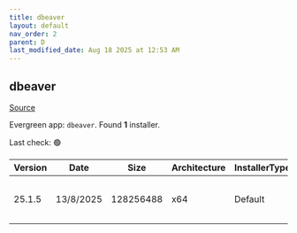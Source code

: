 ```yaml
---
title: dbeaver
layout: default
nav_order: 2
parent: D
last_modified_date: Aug 18 2025 at 12:53 AM
---
```


## dbeaver

[Source](https://github.com/dbeaver/dbeaver)

Evergreen app: `dbeaver`. Found **1** installer.

Last check: 🟢

| Version | Date      | Size      | Architecture | InstallerType | Type | URI                                                                                                                                                                                              |
| ------- | --------- | --------- | ------------ | ------------- | ---- | ------------------------------------------------------------------------------------------------------------------------------------------------------------------------------------------------ |
| 25.1.5  | 13/8/2025 | 128256488 | x64          | Default       | exe  | [https://github.com/dbeaver/dbeaver/releases/download/25.1.5/dbeaver-ce-25.1.5-x86_64-setup.exe](https://github.com/dbeaver/dbeaver/releases/download/25.1.5/dbeaver-ce-25.1.5-x86_64-setup.exe) |
